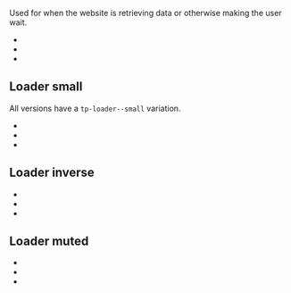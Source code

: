 Used for when the website is retrieving data or otherwise making the user wait.

<div class="doc-example">
    <ul class="tp-loader">
        <li></li>
        <li></li>
        <li></li>
    </ul>
</div>

## Loader small

All versions have a `tp-loader--small` variation.

<div class="doc-example">
    <ul class="tp-loader tp-loader--small">
        <li></li>
        <li></li>
        <li></li>
    </ul>
</div>

## Loader inverse

<div class="doc-example doc-example--dark">
    <ul class="tp-loader tp-loader--inverse">
        <li></li>
        <li></li>
        <li></li>
    </ul>
</div>

## Loader muted

<div class="doc-example">
    <ul class="tp-loader tp-loader--muted">
        <li></li>
        <li></li>
        <li></li>
    </ul>
</div>
